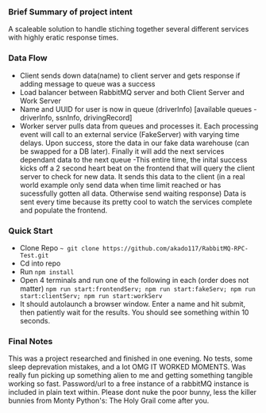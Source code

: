 ### Brief Summary of project intent

A scaleable solution to handle stiching together several different services with highly eratic response times.

### Data Flow

- Client sends down data(name) to client server and gets response if adding message to queue was a success
- Load balancer between RabbitMQ server and both Client Server and Work Server
- Name and UUID for user is now in queue (driverInfo) [available queues - driverInfo, ssnInfo, drivingRecord]
- Worker server pulls data from queues and processes it. Each processing event will call to an external service (FakeServer) with varying time delays. Upon success, store the data in our fake data warehouse (can be swapped for a DB later). Finally it will add the next services dependant data to the next queue
-This entire time, the inital success kicks off a 2 second heart beat on the frontend that will query the client server to check for new data. It sends this data to the client (in a real world example only send data when time limit reached or has sucessfully gotten all data. Otherwise send waiting response) Data is sent every time because its pretty cool to watch the services complete and populate the frontend.

### Quick Start
- Clone Repo `~ git clone https://github.com/akado117/RabbitMQ-RPC-Test.git`
- Cd into repo
- Run `npm install`
- Open 4 terminals and run one of the following in each (order does not matter) `npm run start:frontendServ; npm run start:fakeServ; npm run start:clientServ; npm run start:workServ`
- It should autolaunch a browser window. Enter a name and hit submit, then patiently wait for the results. You should see something within 10 seconds.

### Final Notes
This was a project researched and finished in one evening. No tests, some sleep deprevation mistakes, and a lot OMG IT WORKED MOMENTS. Was really fun picking up something alien to me and getting something tangible working so fast. Password/url to a free instance of a rabbitMQ instance is included in plain text within. Please dont nuke the poor bunny, less the killer bunnies from Monty Python's: The Holy Grail come after you.